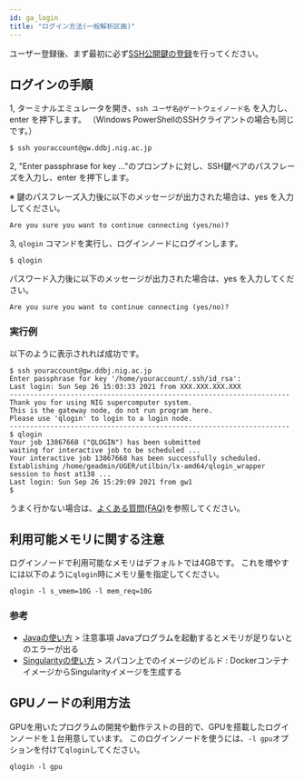```yaml
---
id: ga_login
title: "ログイン方法(一般解析区画)"
---
```



ユーザー登録後、まず最初に必ず[SSH公開鍵の登録](/application/ssh_keys)を行ってください。


## ログインの手順


1, ターミナルエミュレータを開き、`ssh ユーザ名@ゲートウェイノード名` を入力し、enter を押下します。
（Windows PowerShellのSSHクライアントの場合も同じです。）

```
$ ssh youraccount@gw.ddbj.nig.ac.jp
```

2, "Enter passphrase for key ..."のプロンプトに対し、SSH鍵ペアのパスフレーズを入力し、enter を押下します。

※ 鍵のパスフレーズ入力後に以下のメッセージが出力された場合は、yes を入力してください。
```
Are you sure you want to continue connecting (yes/no)?
```


3, `qlogin` コマンドを実行し、ログインノードにログインします。

```
$ qlogin
```

パスワード入力後に以下のメッセージが出力された場合は、yes を入力してください。
```
Are you sure you want to continue connecting (yes/no)?
```



### 実行例

以下のように表示されれば成功です。

```
$ ssh youraccount@gw.ddbj.nig.ac.jp
Enter passphrase for key '/home/youraccount/.ssh/id_rsa': 
Last login: Sun Sep 26 15:03:33 2021 from XXX.XXX.XXX.XXX
---------------------------------------------------------------------
Thank you for using NIG supercomputer system.
This is the gateway node, do not run program here.
Please use 'qlogin' to login to a login node.
---------------------------------------------------------------------
$ qlogin
Your job 13867668 ("QLOGIN") has been submitted
waiting for interactive job to be scheduled ...
Your interactive job 13867668 has been successfully scheduled.
Establishing /home/geadmin/UGER/utilbin/lx-amd64/qlogin_wrapper session to host at138 ...
Last login: Sun Sep 26 15:29:09 2021 from gw1
$ 
```

うまく行かない場合は、[よくある質問(FAQ)](/faq/faq1)を参照してください。



## 利用可能メモリに関する注意


ログインノードで利用可能なメモリはデフォルトでは4GBです。
これを増やすには以下のように`qlogin`時にメモリ量を指定してください。

```
qlogin -l s_vmem=10G -l mem_req=10G
```

### 参考

- [Javaの使い方](/software/java) > 注意事項 Javaプログラムを起動するとメモリが足りないとのエラーが出る
- [Singularityの使い方](/software/Singularity) > スパコン上でのイメージのビルド : DockerコンテナイメージからSingularityイメージを生成する




## GPUノードの利用方法


GPUを用いたプログラムの開発や動作テストの目的で、GPUを搭載したログインノードを１台用意しています。
このログインノードを使うには、`-l gpu`オプションを付けて`qlogin`してください。


```
qlogin -l gpu
```


